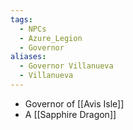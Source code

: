 ```yaml
---
tags:
  - NPCs
  - Azure_Legion
  - Governor
aliases:
  - Governor Villanueva
  - Villanueva
---
```

- Governor of [[Avis Isle]]
- A [[Sapphire Dragon]]